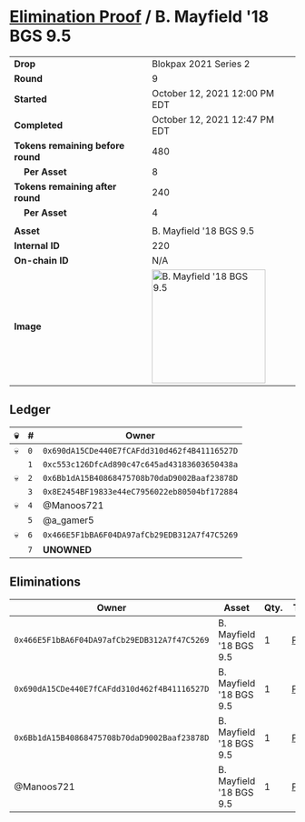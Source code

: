 # [Elimination Proof](./readme.md) / B. Mayfield &#039;18 BGS 9.5

|||
|---|---|
| **Drop** | Blokpax 2021 Series 2 |
| **Round** | 9 |
| **Started** | October 12, 2021 12:00 PM EDT |
| **Completed** | October 12, 2021 12:47 PM EDT |
| **Tokens remaining before round** | 480 |
| **&nbsp;&nbsp;&nbsp;&nbsp;Per Asset** | 8 |
| **Tokens remaining after round** | 240 |
| **&nbsp;&nbsp;&nbsp;&nbsp;Per Asset** | 4 |
| | |
| **Asset** | B. Mayfield &#039;18 BGS 9.5 |
| **Internal ID** | 220 |
| **On-chain ID** | N/A |
| **Image** | <img src="https://tcdn.blokpax.com/9484ebfa-637f-46b8-8d55-1042dc3f3bcf/b33457cfc4664b03f8ba64d877937deb9109b10e11dfc80706fa18bee28d65f6.jpg" height="200" alt="B. Mayfield &#039;18 BGS 9.5" /> |

## Ledger

| 💀 | # | Owner |
| --- | --- | --- |
| 💀 | `0` | `0x690dA15CDe440E7fCAFdd310d462f4B41116527D` |
|  | `1` | `0xc553c126DfcAd890c47c645ad43183603650438a` |
| 💀 | `2` | `0x6Bb1dA15B40868475708b70daD9002Baaf23878D` |
|  | `3` | `0x8E2454BF19833e44eC7956022eb80504bf172884` |
| 💀 | `4` | @Manoos721 |
|  | `5` | @a_gamer5 |
| 💀 | `6` | `0x466E5F1bBA6F04DA97afCb29EDB312A7f47C5269` |
|  | `7` | **UNOWNED** |


## Eliminations

| Owner | Asset | Qty. | Transaction |
| --- | --- | --- | --- |
| `0x466E5F1bBA6F04DA97afCb29EDB312A7f47C5269` | B. Mayfield '18 BGS 9.5 | 1 | [Polygonscan](https://polygonscan.com/tx/0xcef72adfd71c00082a48f73b250371704a637f2e7861f2c0b9ee71a8623eaec4) |
| `0x690dA15CDe440E7fCAFdd310d462f4B41116527D` | B. Mayfield '18 BGS 9.5 | 1 | [Polygonscan](https://polygonscan.com/tx/0xff3ea31328e9fa59730ecd823b7973d7e5a02028ebf30dc299ef26e30f5c236d) |
| `0x6Bb1dA15B40868475708b70daD9002Baaf23878D` | B. Mayfield '18 BGS 9.5 | 1 | [Polygonscan](https://polygonscan.com/tx/0x8af98f3f54a642588e3ec3ec7b386d9649ab28c9a85867bd201c38a29851f33d) |
| @Manoos721 | B. Mayfield '18 BGS 9.5 | 1 | [Polygonscan](https://polygonscan.com/tx/0xadef272ff244344f11b46b84de8ba0202a6aa5089b70311b90ab797bcb2aeed3) |
